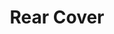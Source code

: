 ---
title: 'Rear Cover'
slug: 'back'
authors:
  - bisma-aftab
prev: '22'
number: 23
img: /imgs/2024/back.svg
show_credits: true
---